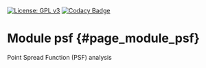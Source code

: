 [![License: GPL v3](https://img.shields.io/badge/License-GPL%20v3-blue.svg)](http://www.gnu.org/licenses/gpl-3.0) [![Codacy Badge](https://api.codacy.com/project/badge/Grade/6484ee6d80a84008a47dc1b2332d3845)](https://www.codacy.com/gh/milk-org/psf?utm_source=github.com&amp;utm_medium=referral&amp;utm_content=milk-org/psf&amp;utm_campaign=Badge_Grade)

# Module psf {#page_module_psf}

Point Spread Function (PSF) analysis
